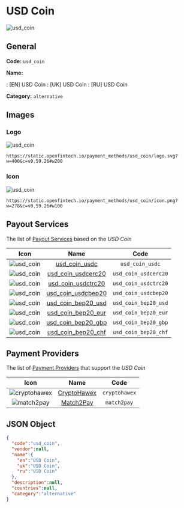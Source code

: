 
# USD Coin 
![usd_coin](https://static.openfintech.io/payment_methods/usd_coin/logo.svg?w=400&c=v0.59.26#w200)  

## General 
**Code:** `usd_coin` 
 
**Name:** 
 
:	[EN] USD Coin 
:	[UK] USD Coin 
:	[RU] USD Coin 
 
**Category:** `alternative` 
 

## Images 

### Logo 
![usd_coin](https://static.openfintech.io/payment_methods/usd_coin/logo.svg?w=400&c=v0.59.26#w200)  

```
https://static.openfintech.io/payment_methods/usd_coin/logo.svg?w=400&c=v0.59.26#w200
```  

### Icon 
![usd_coin](https://static.openfintech.io/payment_methods/usd_coin/icon.png?w=278&c=v0.59.26#w100)  

```
https://static.openfintech.io/payment_methods/usd_coin/icon.png?w=278&c=v0.59.26#w100
```  

## Payout Services 
 
The list of [Payout Services](/payout-services/) based on the _USD Coin_ 

|Icon|Name|Code| 
|:---:|:---:|:---:| 
|![usd_coin](https://static.openfintech.io/payout_methods/usd_coin/icon.png?w=278&c=v0.59.26#w40) |[usd_coin_usdc](/payout-services/usd_coin_usdc/)|`usd_coin_usdc`| 
|![usd_coin](https://static.openfintech.io/payout_methods/usd_coin/icon.png?w=278&c=v0.59.26#w40) |[usd_coin_usdcerc20](/payout-services/usd_coin_usdcerc20/)|`usd_coin_usdcerc20`| 
|![usd_coin](https://static.openfintech.io/payout_methods/usd_coin/icon.png?w=278&c=v0.59.26#w40) |[usd_coin_usdctrc20](/payout-services/usd_coin_usdctrc20/)|`usd_coin_usdctrc20`| 
|![usd_coin](https://static.openfintech.io/payout_methods/usd_coin/icon.png?w=278&c=v0.59.26#w40) |[usd_coin_usdcbep20](/payout-services/usd_coin_usdcbep20/)|`usd_coin_usdcbep20`| 
|![usd_coin](https://static.openfintech.io/payout_methods/usd_coin/icon.png?w=278&c=v0.59.26#w40) |[usd_coin_bep20_usd](/payout-services/usd_coin_bep20_usd/)|`usd_coin_bep20_usd`| 
|![usd_coin](https://static.openfintech.io/payout_methods/usd_coin/icon.png?w=278&c=v0.59.26#w40) |[usd_coin_bep20_eur](/payout-services/usd_coin_bep20_eur/)|`usd_coin_bep20_eur`| 
|![usd_coin](https://static.openfintech.io/payout_methods/usd_coin/icon.png?w=278&c=v0.59.26#w40) |[usd_coin_bep20_gbp](/payout-services/usd_coin_bep20_gbp/)|`usd_coin_bep20_gbp`| 
|![usd_coin](https://static.openfintech.io/payout_methods/usd_coin/icon.png?w=278&c=v0.59.26#w40) |[usd_coin_bep20_chf](/payout-services/usd_coin_bep20_chf/)|`usd_coin_bep20_chf`| 
 

## Payment Providers 
 
The list of [Payment Providers](/payment-providers/) that support the _USD Coin_ 

|Icon|Name|Code| 
|:---:|:---:|:---:| 
|![cryptohawex](https://static.openfintech.io/payment_providers/cryptohawex/icon.svg?w=278&c=v0.59.26#w100) |[CryptoHawex](/payment-providers/cryptohawex/)|`cryptohawex`| 
|![match2pay](https://static.openfintech.io/payment_providers/match2pay/icon.png?w=278&c=v0.59.26#w100) |[Match2Pay](/payment-providers/match2pay/)|`match2pay`| 
 

## JSON Object 

```json
{
  "code":"usd_coin",
  "vendor":null,
  "name":{
    "en":"USD Coin",
    "uk":"USD Coin",
    "ru":"USD Coin"
  },
  "description":null,
  "countries":null,
  "category":"alternative"
}
```  

